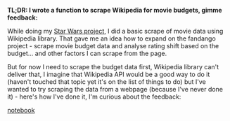 **TL;DR: I wrote a function to scrape Wikipedia for movie budgets, gimme feedback:**

While doing my [Star Wars project](https://github.com/grumpyclimber/portfolio/blob/main/star_wars/star_wars2.csv), I did a basic scrape of movie data using Wikipedia library. That gave me an idea how to expand on the fandango project - scrape movie budget data and analyse rating shift based on the budget... and other factors I can scrape from the page.

But for now I need to scrape the budget data first, Wikipedia library can't deliver that, I imagine that Wikipedia API would be a good way to do it 
(haven't touched that topic yet it's on the list of things to do) but I've wanted to try scraping the data from a webpage (because I've never done it) - 
here's how I've done it, I'm curious about the feedback:

[notebook](https://github.com/grumpyclimber/portfolio/blob/main/wiki_scrape/scrape_wiki.ipynb)
